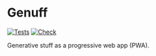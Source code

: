 # Genuff

[![Tests](https://github.com/Release-Candidate/Genuff/actions/workflows/tests.yml/badge.svg)](https://github.com/Release-Candidate/Genuff/actions/workflows/tests.yml)
[![Check](https://github.com/Release-Candidate/Genuff/actions/workflows/check.yml/badge.svg)](https://github.com/Release-Candidate/Genuff/actions/workflows/check.yml)

Generative stuff as a progressive web app (PWA).
